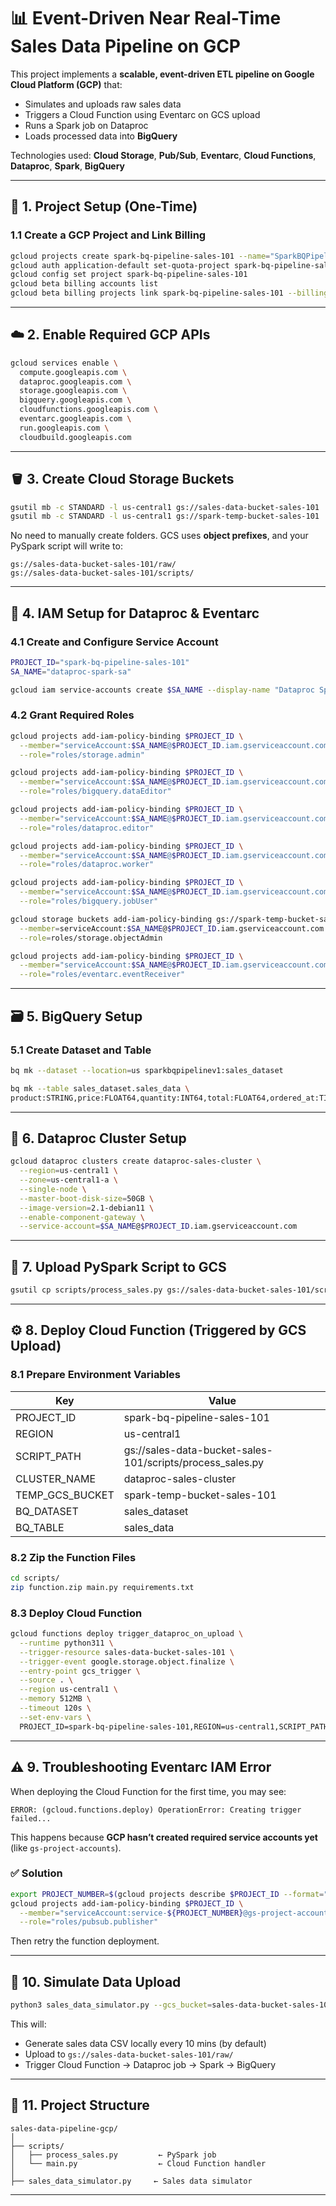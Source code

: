 # 📊 Event-Driven Near Real-Time Sales Data Pipeline on GCP

This project implements a **scalable, event-driven ETL pipeline on Google Cloud Platform (GCP)** that:

* Simulates and uploads raw sales data
* Triggers a Cloud Function using Eventarc on GCS upload
* Runs a Spark job on Dataproc
* Loads processed data into **BigQuery**

Technologies used: **Cloud Storage**, **Pub/Sub**, **Eventarc**, **Cloud Functions**, **Dataproc**, **Spark**, **BigQuery**

---

## 🔧 1. Project Setup (One-Time)

### 1.1 Create a GCP Project and Link Billing

```bash
gcloud projects create spark-bq-pipeline-sales-101 --name="SparkBQPipeline"
gcloud auth application-default set-quota-project spark-bq-pipeline-sales-101
gcloud config set project spark-bq-pipeline-sales-101
gcloud beta billing accounts list
gcloud beta billing projects link spark-bq-pipeline-sales-101 --billing-account=YOUR_BILLING_ACCOUNT_ID
```

---

## ☁️ 2. Enable Required GCP APIs

```bash
gcloud services enable \
  compute.googleapis.com \
  dataproc.googleapis.com \
  storage.googleapis.com \
  bigquery.googleapis.com \
  cloudfunctions.googleapis.com \
  eventarc.googleapis.com \
  run.googleapis.com \
  cloudbuild.googleapis.com
```

---

## 🪣 3. Create Cloud Storage Buckets

```bash
gsutil mb -c STANDARD -l us-central1 gs://sales-data-bucket-sales-101
gsutil mb -c STANDARD -l us-central1 gs://spark-temp-bucket-sales-101
```

No need to manually create folders. GCS uses **object prefixes**, and your PySpark script will write to:

```
gs://sales-data-bucket-sales-101/raw/
gs://sales-data-bucket-sales-101/scripts/
```

---

## 🔐 4. IAM Setup for Dataproc & Eventarc

### 4.1 Create and Configure Service Account

```bash
PROJECT_ID="spark-bq-pipeline-sales-101"
SA_NAME="dataproc-spark-sa"

gcloud iam service-accounts create $SA_NAME --display-name "Dataproc Spark SA"
```

### 4.2 Grant Required Roles

```bash
gcloud projects add-iam-policy-binding $PROJECT_ID \
  --member="serviceAccount:$SA_NAME@$PROJECT_ID.iam.gserviceaccount.com" \
  --role="roles/storage.admin"

gcloud projects add-iam-policy-binding $PROJECT_ID \
  --member="serviceAccount:$SA_NAME@$PROJECT_ID.iam.gserviceaccount.com" \
  --role="roles/bigquery.dataEditor"

gcloud projects add-iam-policy-binding $PROJECT_ID \
  --member="serviceAccount:$SA_NAME@$PROJECT_ID.iam.gserviceaccount.com" \
  --role="roles/dataproc.editor"

gcloud projects add-iam-policy-binding $PROJECT_ID \
  --member="serviceAccount:$SA_NAME@$PROJECT_ID.iam.gserviceaccount.com" \
  --role="roles/dataproc.worker"

gcloud projects add-iam-policy-binding $PROJECT_ID \
  --member="serviceAccount:$SA_NAME@$PROJECT_ID.iam.gserviceaccount.com" \
  --role="roles/bigquery.jobUser"

gcloud storage buckets add-iam-policy-binding gs://spark-temp-bucket-sales-101 \
  --member=serviceAccount:$SA_NAME@$PROJECT_ID.iam.gserviceaccount.com \
  --role=roles/storage.objectAdmin

gcloud projects add-iam-policy-binding $PROJECT_ID \
  --member="serviceAccount:$SA_NAME@$PROJECT_ID.iam.gserviceaccount.com" \
  --role="roles/eventarc.eventReceiver"
```

---

## 🗃️ 5. BigQuery Setup

### 5.1 Create Dataset and Table

```bash
bq mk --dataset --location=us sparkbqpipelinev1:sales_dataset
```

```bash
bq mk --table sales_dataset.sales_data \
product:STRING,price:FLOAT64,quantity:INT64,total:FLOAT64,ordered_at:TIMESTAMP,delivery_at:TIMESTAMP,processed_at:TIMESTAMP
```

---

## 🚀 6. Dataproc Cluster Setup

```bash
gcloud dataproc clusters create dataproc-sales-cluster \
  --region=us-central1 \
  --zone=us-central1-a \
  --single-node \
  --master-boot-disk-size=50GB \
  --image-version=2.1-debian11 \
  --enable-component-gateway \
  --service-account=$SA_NAME@$PROJECT_ID.iam.gserviceaccount.com
```

---

## 🧠 7. Upload PySpark Script to GCS

```bash
gsutil cp scripts/process_sales.py gs://sales-data-bucket-sales-101/scripts/
```

---

## ⚙️ 8. Deploy Cloud Function (Triggered by GCS Upload)

### 8.1 Prepare Environment Variables

| Key               | Value                                                       |
| ----------------- | ----------------------------------------------------------- |
| PROJECT\_ID       | spark-bq-pipeline-sales-101                                 |
| REGION            | us-central1                                                 |
| SCRIPT\_PATH      | gs\://sales-data-bucket-sales-101/scripts/process\_sales.py |
| CLUSTER\_NAME     | dataproc-sales-cluster                                      |
| TEMP\_GCS\_BUCKET | spark-temp-bucket-sales-101                                 |
| BQ\_DATASET       | sales\_dataset                                              |
| BQ\_TABLE         | sales\_data                                                 |

### 8.2 Zip the Function Files

```bash
cd scripts/
zip function.zip main.py requirements.txt
```

### 8.3 Deploy Cloud Function

```bash
gcloud functions deploy trigger_dataproc_on_upload \
  --runtime python311 \
  --trigger-resource sales-data-bucket-sales-101 \
  --trigger-event google.storage.object.finalize \
  --entry-point gcs_trigger \
  --source . \
  --region us-central1 \
  --memory 512MB \
  --timeout 120s \
  --set-env-vars \
  PROJECT_ID=spark-bq-pipeline-sales-101,REGION=us-central1,SCRIPT_PATH=gs://sales-data-bucket-sales-101/scripts/process_sales.py,CLUSTER_NAME=dataproc-sales-cluster,TEMP_GCS_BUCKET=spark-temp-bucket-sales-101,BQ_DATASET=sales_dataset,BQ_TABLE=sales_data
```

---

## ⚠️ 9. Troubleshooting Eventarc IAM Error

When deploying the Cloud Function for the first time, you may see:

```
ERROR: (gcloud.functions.deploy) OperationError: Creating trigger failed...
```

This happens because **GCP hasn’t created required service accounts yet** (like `gs-project-accounts`).

### ✅ Solution

```bash
export PROJECT_NUMBER=$(gcloud projects describe $PROJECT_ID --format="value(projectNumber)")
gcloud projects add-iam-policy-binding $PROJECT_ID \
  --member="serviceAccount:service-${PROJECT_NUMBER}@gs-project-accounts.iam.gserviceaccount.com" \
  --role="roles/pubsub.publisher"
```

Then retry the function deployment.

---

## 🧪 10. Simulate Data Upload

```bash
python3 sales_data_simulator.py --gcs_bucket=sales-data-bucket-sales-101
```

This will:

* Generate sales data CSV locally every 10 mins (by default)
* Upload to `gs://sales-data-bucket-sales-101/raw/`
* Trigger Cloud Function → Dataproc job → Spark → BigQuery

---

## 📁 11. Project Structure

```
sales-data-pipeline-gcp/
│
├── scripts/
│   ├── process_sales.py         ← PySpark job
│   └── main.py                  ← Cloud Function handler
│
├── sales_data_simulator.py     ← Sales data simulator
```

---